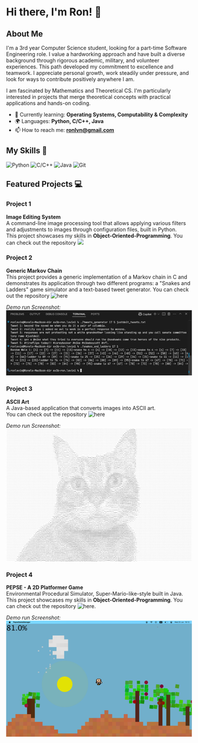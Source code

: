 # Hi there, I'm Ron! 👋


## About Me

I'm a 3rd year Computer Science student, looking for a part-time Software Engineering role.
I value a hardworking approach and have built a diverse background through rigorous academic, military, and volunteer experiences. This path developed my commitment to excellence and teamwork. I appreciate personal growth, work steadily under pressure, and look for ways to contribute positively anywhere I am.
 
I am fascinated by Mathematics and Theoretical CS. I'm particularly interested in projects that merge theoretical concepts with practical applications and hands-on coding.

- 🌱 Currently learning: **Operating Systems, Computability & Complexity**
- 🌍 Languages: **Python, C/C++, Java**
- 📫 How to reach me: **ronlvn@gmail.com**

## My Skills 🧠

![Python](https://img.shields.io/badge/Python-3776AB?style=for-the-badge&logo=python&logoColor=white)
![C/C++](https://img.shields.io/badge/C++-00599C?style=for-the-badge&logo=c%2b%2b&logoColor=white)
![Java](https://img.shields.io/badge/Java-007396?style=for-the-badge&logo=java&logoColor=white)
![Git](https://img.shields.io/badge/Git-F05032?style=for-the-badge&logo=git&logoColor=white)


## Featured Projects 💻

### Project 1

**Image Editing System**  
A command-line image processing tool that allows applying various filters and adjustments to images through configuration files, built in Python.  
This project showcases my skills in **Object-Oriented-Programming**. You can check out the repository ![](https://github.com/ronlevin1/Image-Editing-System)

### Project 2

**Generic Markov Chain**  
This project provides a generic implementation of a Markov chain in C and demonstrates its application through two different programs: a "Snakes and Ladders" game simulator and a text-based tweet generator.
You can check out the repository ![here](https://github.com/ronlevin1/Generic-Markov-Chain)  

*Demo run Screenshot:*  
![ss](screenshots/demo_mk_chain.png)

### Project 3

**ASCII Art**  
A Java-based application that converts images into ASCII art.  
You can check out the repository ![here](https://github.com/ronlevin1/ASCII-Art)

*Demo run Screenshot:*  
![ss](screenshots/demo_cat_output.png)

### Project 4

**PEPSE - A 2D Platformer Game**  
Environmental Procedural Simulator, Super-Mario-like-style built in Java.  
This project showcases my skills in **Object-Oriented-Programming**. You can check out the repository ![here](https://github.com/ronlevin1/PEPSE).

*Demo run Screenshot:*  
![ss](screenshots/demo_pepse.png)

